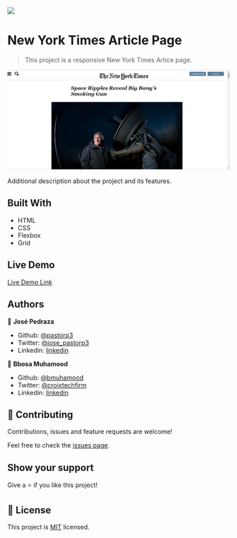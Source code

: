 ![](https://img.shields.io/badge/Microverse-blueviolet)

# New York Times Article Page

> This project is a responsive New York Times Artice page.

![screenshot](./images/screenshot.png)

Additional description about the project and its features.

## Built With

- HTML
- CSS
- Flexbox
- Grid

## Live Demo

[Live Demo Link](https://raw.githack.com/pastorp3/Positioning-and-Floating-Elements/master/index.html)

## Authors

👤 **José Pedraza**

- Github: [@pastorp3](https://github.com/pastorp3)
- Twitter: [@jose_pastorp3](https://twitter.com/jose_pastorp3)
- Linkedin: [linkedin](https://www.linkedin.com/in/jos%C3%A9-pedraza-acevedo-ab700a1a9/)

👤 **Bbosa Muhamood**

- Github: [@bmuhamood](https://github.com/bmuhamood)
- Twitter: [@croixtechfirm](https://twitter.com/croixtechfirm)
- Linkedin: [linkedin](https://www.linkedin.com/in/bbosa-muhamood-06845576/)

## 🤝 Contributing

Contributions, issues and feature requests are welcome!

Feel free to check the [issues page](https://github.com/pastorp3/Positioning-and-Floating-Elements/issues).

## Show your support

Give a ⭐️ if you like this project!

## 📝 License

This project is [MIT](lic.url) licensed.
